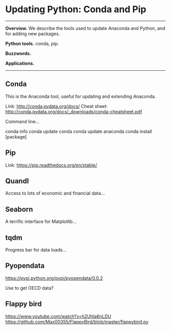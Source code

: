 # Updating Python:  Conda and Pip


---
**Overview.**  We describe the tools used to update Anaconda and Python, and for adding new packages.

**Python tools.**  conda, pip.

**Buzzwords.**

**Applications.**

---


## Conda


This is the Anaconda tool, useful for updating and extending Anaconda.

Link:  http://conda.pydata.org/docs/
Cheat sheet:  http://conda.pydata.org/docs/_downloads/conda-cheatsheet.pdf

Command line...

conda info
conda update conda
conda update anaconda
conda install [package]


## Pip

Link:  https://pip.readthedocs.org/en/stable/



## Quandl

Access to lots of economic and financial data...


## Seaborn

A terrific interface for Matplotlib...



## tqdm

Progress bar for data loads...


## Pyopendata

https://pypi.python.org/pypi/pyopendata/0.0.2

Use to get OECD data?


## Flappy bird

https://www.youtube.com/watch?v=h2Uhla6nLDU
https://github.com/Max00355/FlappyBird/blob/master/flappybird.py

